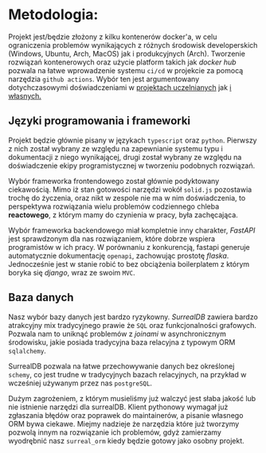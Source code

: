 # Metodologia:

Projekt jest/będzie złożony z kilku kontenerów docker'a, w celu ograniczenia 
problemów wynikających z różnych środowisk developerskich (Windows, Ubuntu,
Arch, MacOS) jak i produkcyjnych (Arch). Tworzenie rozwiązań kontenerowych oraz
użycie platform takich jak *docker hub* pozwala na łatwe wprowadzenie systemu 
`ci/cd` w projekcie za pomocą narzędzia `github actions`. Wybór ten jest 
argumentowany dotychczasowymi doświadczeniami w 
[projektach uczelnianych](https://pbl.grzegorzkoperwas.site/) jak 
[i własnych.](https://clip.grzegorzkoperwas.site)

## Języki programowania i frameworki

Projekt będzie głównie pisany w językach `typescript` oraz `python`. Pierwszy 
z nich został wybrany ze względu na zapewnianie systemu typu i dokumentacji 
z niego wynikającej, drugi został wybrany ze względu na doświadczenie ekipy 
programistycznej w tworzeniu podobnych rozwiązań.

Wybór frameworka frontendowego został głównie podyktowany ciekawością. Mimo iż
stan gotowości narzędzi wokół `solid.js` pozostawia trochę do życzenia, oraz 
nikt w zespole nie ma w nim doświadczenia, to perspektywa rozwiązania wielu 
problemów codziennego chleba **reactowego**, z którym mamy do czynienia w pracy, 
była zachęcająca.

Wybór frameworka backendowego miał kompletnie inny charakter, *FastAPI* jest 
sprawdzonym dla nas rozwiązaniem, które dobrze wspiera programistów w ich pracy. 
W porównaniu z konkurencją, fastapi generuje automatycznie dokumentację 
`openapi`, zachowując prostotę *flaska*. Jednocześnie jest w stanie robić to 
bez obciążenia boilerplatem z którym boryka się *django*, wraz ze swoim `MVC`.

## Baza danych

Nasz wybór bazy danych jest bardzo ryzykowny. *SurrealDB* zawiera bardzo 
atrakcyjny mix tradycyjnego prawie że `SQL` oraz funkcjonalności grafowych. 
Pozwala nam to uniknąć problemów z *joinami* w asynchronicznym środowisku, 
jakie posiada tradycyjna baza relacyjna z typowym ORM `sqlalchemy`.

SurrealDB pozwala na łatwe przechowywanie danych bez określonej `schemy`, co 
jest trudne w tradycyjnych bazach relacyjnych, na przykład w wcześniej używanym 
przez nas `postgreSQL`.

Dużym zagrożeniem, z którym musieliśmy już walczyć jest słaba jakość lub nie 
istnienie narzędzi dla surrealDB. Klient pythonowy wymagał już zgłaszania 
błędów oraz poprawek do maintainerów, a pisanie własnego ORM bywa ciekawe. 
Miejmy nadzieje że narzędzia które już tworzymy pozwolą innym na rozwiązanie 
ich problemów, gdyż zamierzamy wyodrębnić nasz `surreal_orm` kiedy będzie 
gotowy jako osobny projekt. 
